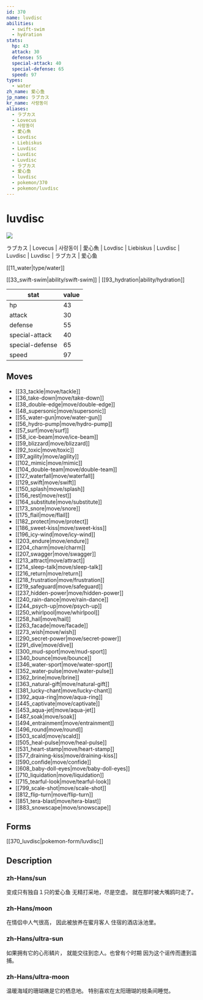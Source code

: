```yaml
---
id: 370
name: luvdisc
abilities:
  - swift-swim
  - hydration
stats:
  hp: 43
  attack: 30
  defense: 55
  special-attack: 40
  special-defense: 65
  speed: 97
types:
  - water
zh_name: 爱心鱼
jp_name: ラブカス
kr_name: 사랑동이
aliases:
  - ラブカス
  - Lovecus
  - 사랑동이
  - 愛心魚
  - Lovdisc
  - Liebiskus
  - Luvdisc
  - Luvdisc
  - Luvdisc
  - ラブカス
  - 爱心鱼
  - luvdisc
  - pokemon/370
  - pokemon/luvdisc
---
```

# luvdisc

![](https://raw.githubusercontent.com/PokeAPI/sprites/master/sprites/pokemon/370.png)

ラブカス | Lovecus | 사랑동이 | 愛心魚 | Lovdisc | Liebiskus | Luvdisc | Luvdisc | Luvdisc | ラブカス | 爱心鱼

[[11_water|type/water]]

[[33_swift-swim|ability/swift-swim]] | [[93_hydration|ability/hydration]]

|stat|value|
|---|---|
|hp|43|
|attack|30|
|defense|55|
|special-attack|40|
|special-defense|65|
|speed|97|


## Moves

- [[33_tackle|move/tackle]]
- [[36_take-down|move/take-down]]
- [[38_double-edge|move/double-edge]]
- [[48_supersonic|move/supersonic]]
- [[55_water-gun|move/water-gun]]
- [[56_hydro-pump|move/hydro-pump]]
- [[57_surf|move/surf]]
- [[58_ice-beam|move/ice-beam]]
- [[59_blizzard|move/blizzard]]
- [[92_toxic|move/toxic]]
- [[97_agility|move/agility]]
- [[102_mimic|move/mimic]]
- [[104_double-team|move/double-team]]
- [[127_waterfall|move/waterfall]]
- [[129_swift|move/swift]]
- [[150_splash|move/splash]]
- [[156_rest|move/rest]]
- [[164_substitute|move/substitute]]
- [[173_snore|move/snore]]
- [[175_flail|move/flail]]
- [[182_protect|move/protect]]
- [[186_sweet-kiss|move/sweet-kiss]]
- [[196_icy-wind|move/icy-wind]]
- [[203_endure|move/endure]]
- [[204_charm|move/charm]]
- [[207_swagger|move/swagger]]
- [[213_attract|move/attract]]
- [[214_sleep-talk|move/sleep-talk]]
- [[216_return|move/return]]
- [[218_frustration|move/frustration]]
- [[219_safeguard|move/safeguard]]
- [[237_hidden-power|move/hidden-power]]
- [[240_rain-dance|move/rain-dance]]
- [[244_psych-up|move/psych-up]]
- [[250_whirlpool|move/whirlpool]]
- [[258_hail|move/hail]]
- [[263_facade|move/facade]]
- [[273_wish|move/wish]]
- [[290_secret-power|move/secret-power]]
- [[291_dive|move/dive]]
- [[300_mud-sport|move/mud-sport]]
- [[340_bounce|move/bounce]]
- [[346_water-sport|move/water-sport]]
- [[352_water-pulse|move/water-pulse]]
- [[362_brine|move/brine]]
- [[363_natural-gift|move/natural-gift]]
- [[381_lucky-chant|move/lucky-chant]]
- [[392_aqua-ring|move/aqua-ring]]
- [[445_captivate|move/captivate]]
- [[453_aqua-jet|move/aqua-jet]]
- [[487_soak|move/soak]]
- [[494_entrainment|move/entrainment]]
- [[496_round|move/round]]
- [[503_scald|move/scald]]
- [[505_heal-pulse|move/heal-pulse]]
- [[531_heart-stamp|move/heart-stamp]]
- [[577_draining-kiss|move/draining-kiss]]
- [[590_confide|move/confide]]
- [[608_baby-doll-eyes|move/baby-doll-eyes]]
- [[710_liquidation|move/liquidation]]
- [[715_tearful-look|move/tearful-look]]
- [[799_scale-shot|move/scale-shot]]
- [[812_flip-turn|move/flip-turn]]
- [[851_tera-blast|move/tera-blast]]
- [[883_snowscape|move/snowscape]]

## Forms



[[370_luvdisc|pokemon-form/luvdisc]]

## Description

### zh-Hans/sun

变成只有独自１只的爱心鱼
无精打采地，尽是空虚。
就在那时被大嘴鸥叼走了。

### zh-Hans/moon

在情侣中人气很高，
因此被放养在蜜月客人
住宿的酒店泳池里。

### zh-Hans/ultra-sun

如果拥有它的心形鳞片，
就能交往到恋人。也曾有个时期
因为这个谣传而遭到滥捕。

### zh-Hans/ultra-moon

温暖海域的珊瑚礁是它的栖息地。
特别喜欢在太阳珊瑚的枝条间睡觉。

